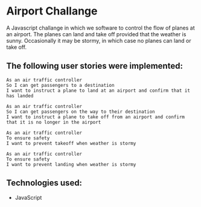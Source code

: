 # Airport Challange

A Javascript challange in which we software to control the flow of planes at an airport. The planes can land and take off provided that the weather is sunny. Occasionally it may be stormy, in which case no planes can land or take off. 

## The following user stories were implemented:

```
As an air traffic controller
So I can get passengers to a destination
I want to instruct a plane to land at an airport and confirm that it has landed

As an air traffic controller
So I can get passengers on the way to their destination
I want to instruct a plane to take off from an airport and confirm that it is no longer in the airport

As an air traffic controller
To ensure safety
I want to prevent takeoff when weather is stormy

As an air traffic controller
To ensure safety
I want to prevent landing when weather is stormy
```

## Technologies used:

- JavaScript
